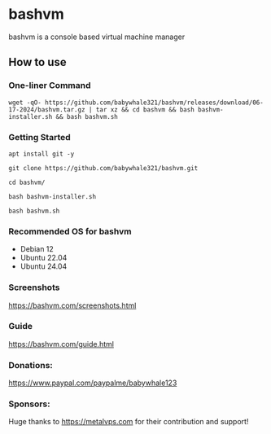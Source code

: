 # bashvm

bashvm is a console based virtual machine manager

## How to use

### One-liner Command
`wget -qO- https://github.com/babywhale321/bashvm/releases/download/06-17-2024/bashvm.tar.gz | tar xz && cd bashvm && bash bashvm-installer.sh && bash bashvm.sh`

### Getting Started

`apt install git -y`

`git clone https://github.com/babywhale321/bashvm.git`

`cd bashvm/`

`bash bashvm-installer.sh`

`bash bashvm.sh`

### Recommended OS for bashvm
- Debian 12
- Ubuntu 22.04
- Ubuntu 24.04

### Screenshots
https://bashvm.com/screenshots.html

### Guide
https://bashvm.com/guide.html

### Donations:
https://www.paypal.com/paypalme/babywhale123

### Sponsors:
Huge thanks to https://metalvps.com for their contribution and support!
